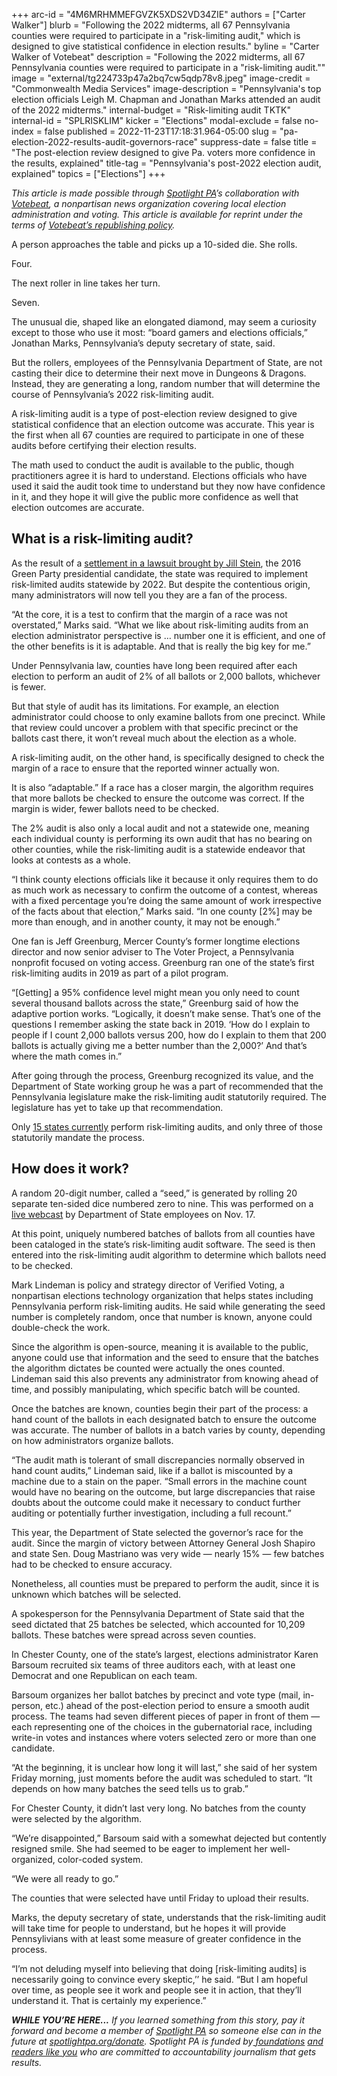+++
arc-id = "4M6MRHMMEFGVZK5XDS2VD34ZIE"
authors = ["Carter Walker"]
blurb = "Following the 2022 midterms, all 67 Pennsylvania counties were required to participate in a \"risk-limiting audit,\" which is designed to give statistical confidence in election results."
byline = "Carter Walker of Votebeat"
description = "Following the 2022 midterms, all 67 Pennsylvania counties were required to participate in a \"risk-limiting audit.\""
image = "external/tg224733p47a2bq7cw5qdp78v8.jpeg"
image-credit = "Commonwealth Media Services"
image-description = "Pennsylvania's top election officials Leigh M. Chapman and Jonathan Marks attended an audit of the 2022 midterms."
internal-budget = "Risk-limiting audit TKTK"
internal-id = "SPLRISKLIM"
kicker = "Elections"
modal-exclude = false
no-index = false
published = 2022-11-23T17:18:31.964-05:00
slug = "pa-election-2022-results-audit-governors-race"
suppress-date = false
title = "The post-election review designed to give Pa. voters more confidence in the results, explained"
title-tag = "Pennsylvania's post-2022 election audit, explained"
topics = ["Elections"]
+++

<i>This article is made possible through </i><a href="https://www.spotlightpa.org/"><i>Spotlight PA</i></a><i>’s collaboration with </i><a href="https://www.votebeat.org/"><i>Votebeat</i></a><i>, a nonpartisan news organization covering local election administration and voting. This article is available for reprint under the terms of </i><a href="https://www.votebeat.org/pages/republishing"><i>Votebeat’s republishing policy</i></a><i>.</i>

A person approaches the table and picks up a 10-sided die. She rolls.

Four.

The next roller in line takes her turn.

Seven.

The unusual die, shaped like an elongated diamond, may seem a curiosity except to those who use it most: “board gamers and elections officials,” Jonathan Marks, Pennsylvania’s deputy secretary of state, said.

<script src="https://www.spotlightpa.org/embed.js" async></script><div data-spl-embed-version="1" data-spl-src="https://www.spotlightpa.org/embeds/newsletter/"></div>


But the rollers, employees of the Pennsylvania Department of State, are not casting their dice to determine their next move in Dungeons &amp; Dragons. Instead, they are generating a long, random number that will determine the course of Pennsylvania’s 2022 risk-limiting audit.

A risk-limiting audit is a type of post-election review designed to give statistical confidence that an election outcome was accurate. This year is the first when all 67 counties are required to participate in one of these audits before certifying their election results.

The math used to conduct the audit is available to the public, though practitioners agree it is hard to understand. Elections officials who have used it said the audit took time to understand but they now have confidence in it, and they hope it will give the public more confidence as well that election outcomes are accurate.

## What is a risk-limiting audit?

As the result of a <a href="https://verifiedvoting.org/auditlaw/pennsylvania/">settlement in a lawsuit brought by Jill Stein</a>, the 2016 Green Party presidential candidate, the state was required to implement risk-limited audits statewide by 2022. But despite the contentious origin, many administrators will now tell you they are a fan of the process.

“At the core, it is a test to confirm that the margin of a race was not overstated,” Marks said. “What we like about risk-limiting audits from an election administrator perspective is … number one it is efficient, and one of the other benefits is it is adaptable. And that is really the big key for me.”

Under Pennsylvania law, counties have long been required after each election to perform an audit of 2% of all ballots or 2,000 ballots, whichever is fewer.

But that style of audit has its limitations. For example, an election administrator could choose to only examine ballots from one precinct. While that review could uncover a problem with that specific precinct or the ballots cast there, it won’t reveal much about the election as a whole.

A risk-limiting audit, on the other hand, is specifically designed to check the margin of a race to ensure that the reported winner actually won. 

It is also “adaptable.” If a race has a closer margin, the algorithm requires that more ballots be checked to ensure the outcome was correct. If the margin is wider, fewer ballots need to be checked.

The 2% audit is also only a local audit and not a statewide one, meaning each individual county is performing its own audit that has no bearing on other counties, while the risk-limiting audit is a statewide endeavor that looks at contests as a whole.

“I think county elections officials like it because it only requires them to do as much work as necessary to confirm the outcome of a contest, whereas with a fixed percentage you’re doing the same amount of work irrespective of the facts about that election,” Marks said. “In one county [2%] may be more than enough, and in another county, it may not be enough.”

One fan is Jeff Greenburg, Mercer County’s former longtime elections director and now senior adviser to The Voter Project, a Pennsylvania nonprofit focused on voting access. Greenburg ran one of the state’s first risk-limiting audits in 2019 as part of a pilot program.

“[Getting] a 95% confidence level might mean you only need to count several thousand ballots across the state,” Greenburg said of how the adaptive portion works. “Logically, it doesn’t make sense. That’s one of the questions I remember asking the state back in 2019. ‘How do I explain to people if I count 2,000 ballots versus 200, how do I explain to them that 200 ballots is actually giving me a better number than the 2,000?’ And that’s where the math comes in.”

After going through the process, Greenburg recognized its value, and the Department of State working group he was a part of recommended that the Pennsylvania legislature make the risk-limiting audit statutorily required. The legislature has yet to take up that recommendation.

Only <a href="https://web.archive.org/20220118072259/https://www.ncsl.org/research/elections-and-campaigns/risk-limiting-audits.aspx">15 states currently</a> perform risk-limiting audits, and only three of those statutorily mandate the process.

## How does it work?

A random 20-digit number, called a “seed,” is generated by rolling 20 separate ten-sided dice numbered zero to nine. This was performed on a <a href="https://pacast.com/m?p=22366">live webcast</a> by Department of State employees on Nov. 17.

At this point, uniquely numbered batches of ballots from all counties have been cataloged in the state’s risk-limiting audit software. The seed is then entered into the risk-limiting audit algorithm to determine which ballots need to be checked.

Mark Lindeman is policy and strategy director of Verified Voting, a nonpartisan elections technology organization that helps states including Pennsylvania perform risk-limiting audits. He said while generating the seed number is completely random, once that number is known, anyone could double-check the work.

Since the algorithm is open-source, meaning it is available to the public, anyone could use that information and the seed to ensure that the batches the algorithm dictates be counted were actually the ones counted. Lindeman said this also prevents any administrator from knowing ahead of time, and possibly manipulating, which specific batch will be counted.

Once the batches are known, counties begin their part of the process: a hand count of the ballots in each designated batch to ensure the outcome was accurate. The number of ballots in a batch varies by county, depending on how administrators organize ballots.

“The audit math is tolerant of small discrepancies normally observed in hand count audits,” Lindeman said, like if a ballot is miscounted by a machine due to a stain on the paper. “Small errors in the machine count would have no bearing on the outcome, but large discrepancies that raise doubts about the outcome could make it necessary to conduct further auditing or potentially further investigation, including a full recount.”

This year, the Department of State selected the governor’s race for the audit. Since the margin of victory between Attorney General Josh Shapiro and state Sen. Doug Mastriano was very wide — nearly 15% — few batches had to be checked to ensure accuracy.

Nonetheless, all counties must be prepared to perform the audit, since it is unknown which batches will be selected.

A spokesperson for the Pennsylvania Department of State said that the seed dictated that 25 batches be selected, which accounted for 10,209 ballots. These batches were spread across seven counties.

In Chester County, one of the state’s largest, elections administrator Karen Barsoum recruited six teams of three auditors each, with at least one Democrat and one Republican on each team.

<script src="https://www.spotlightpa.org/embed.js" async></script><div data-spl-embed-version="1" data-spl-src="https://www.spotlightpa.org/embeds/donate/?eyebrow_text=SUPPORT%20SPOTLIGHT%20PA&cta_text=YES%2C%20I%20WANT%20TO%20CONTRIBUTE&teaser_text=The%20future%20of%20Spotlight%20PA%20depends%20on%20your%20support.%20Make%20a%20tax-deductible%20gift%20now%20to%20ensure%20this%20vital%20journalism%20can%20continue%20in%202023.%20As%20a%20special%20bonus%2C%20%3Cb%3Eall%20gifts%20will%20be%20DOUBLED."></div>


Barsoum organizes her ballot batches by precinct and vote type (mail, in-person, etc.) ahead of the post-election period to ensure a smooth audit process. The teams had seven different pieces of paper in front of them — each representing one of the choices in the gubernatorial race, including write-in votes and instances where voters selected zero or more than one candidate.

“At the beginning, it is unclear how long it will last,” she said of her system Friday morning, just moments before the audit was scheduled to start. “It depends on how many batches the seed tells us to grab.”

For Chester County, it didn’t last very long. No batches from the county were selected by the algorithm.

“We’re disappointed,” Barsoum said with a somewhat dejected but contently resigned smile. She had seemed to be eager to implement her well-organized, color-coded system.

“We were all ready to go.”

The counties that were selected have until Friday to upload their results.

Marks, the deputy secretary of state, understands that the risk-limiting audit will take time for people to understand, but he hopes it will provide Pennsylivians with at least some measure of greater confidence in the process.

“I’m not deluding myself into believing that doing [risk-limiting audits] is necessarily going to convince every skeptic,’’ he said. “But I am hopeful over time, as people see it work and people see it in action, that they’ll understand it. That is certainly my experience.”

<i><b>WHILE YOU’RE HERE...</b></i><i> If you learned something from this story, pay it forward and become a member of </i><a href="https://www.spotlightpa.org/"><i>Spotlight PA</i></a><i> so someone else can in the future at </i><a href="https://www.spotlightpa.org/donate"><i>spotlightpa.org/donate</i></a><i>. Spotlight PA is funded by</i><a href="https://www.spotlightpa.org/support"><i> foundations</i></a><i> </i><a href="https://www.spotlightpa.org/support"><i>and readers like you</i></a><i> who are committed to accountability journalism that gets results.</i>
